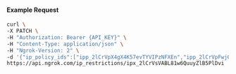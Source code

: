 <!-- Code generated for API Clients. DO NOT EDIT. -->

#### Example Request

```bash
curl \
-X PATCH \
-H "Authorization: Bearer {API_KEY}" \
-H "Content-Type: application/json" \
-H "Ngrok-Version: 2" \
-d '{"ip_policy_ids":["ipp_2lCrVpX4gX4K57evTYVIPzNFXEn","ipp_2lCrVpFwjCa76JwKEazEHlcqX24"]}' \
https://api.ngrok.com/ip_restrictions/ipx_2lCrVsVABL81w6QuuyZlB5PlDvi
```
